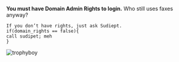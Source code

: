 **You must have Domain Admin Rights to login.**
Who still uses faxes anyway?

	If you don’t have rights, just ask Sudiept.
	if(domain_rights == false){
	call sudipet; meh
	}

![trophyboy](faxcom.jpeg)
